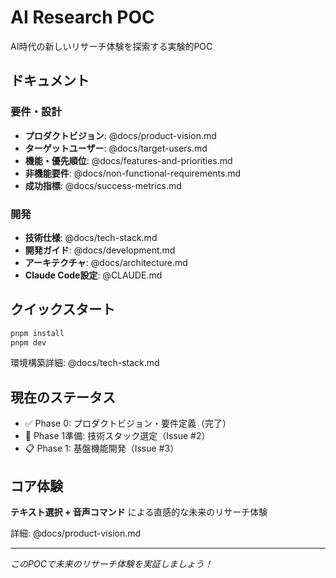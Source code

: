 # AI Research POC

AI時代の新しいリサーチ体験を探索する実験的POC

## ドキュメント

### 要件・設計

- **プロダクトビジョン**: @docs/product-vision.md
- **ターゲットユーザー**: @docs/target-users.md
- **機能・優先順位**: @docs/features-and-priorities.md
- **非機能要件**: @docs/non-functional-requirements.md
- **成功指標**: @docs/success-metrics.md

### 開発

- **技術仕様**: @docs/tech-stack.md
- **開発ガイド**: @docs/development.md
- **アーキテクチャ**: @docs/architecture.md
- **Claude Code設定**: @CLAUDE.md

## クイックスタート

```bash
pnpm install
pnpm dev
```

環境構築詳細: @docs/tech-stack.md

## 現在のステータス

- ✅ Phase 0: プロダクトビジョン・要件定義（完了）
- 🔄 Phase 1準備: 技術スタック選定（Issue #2）
- 📋 Phase 1: 基盤機能開発（Issue #3）

## コア体験

**テキスト選択 + 音声コマンド** による直感的な未来のリサーチ体験

詳細: @docs/product-vision.md

---

_このPOCで未来のリサーチ体験を実証しましょう！_
